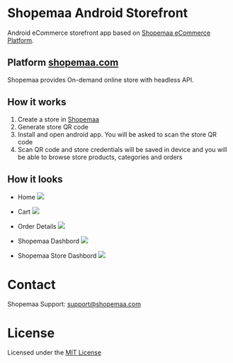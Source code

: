 # Shopemaa Android Storefront

Android eCommerce storefront app based on [Shopemaa eCommerce Platform](https://shopemaa.com).

## Platform [shopemaa.com](https://shopemaa.com)

Shopemaa provides On-demand online store with headless API.

## How it works

1. Create a store in [Shopemaa](https://shopemaa.com)
2. Generate store QR code
3. Install and open android app. You will be asked to scan the store QR code
4. Scan QR code and store credentials will be saved in device and you will be able to browse store
   products, categories and orders

## How it looks

* Home
  ![](./screens/home.png)
* Cart
  ![](./screens/cart.png)
* Order Details
  ![](./screens/order_details.png)

* Shopemaa Dashbord
  ![](./screens/shopemaa_dashboard.png)
* Shopemaa Store Dashbord
  ![](./screens/shopemaa_store_dashboard.png)

# Contact

Shopemaa Support: support@shopemaa.com

# License

Licensed under the [MIT License](./license.tx)
